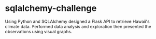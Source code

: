 # sqlalchemy-challenge
Using Python and SQLAlchemy designed a Flask API to retrieve Hawaii's climate data. Performed data analysis and exploration then presented the observations using visual graphs. 
